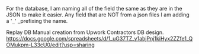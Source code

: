 

For the database, I am naming all of the field the same as they are in the JSON to make it easier. Any field that are NOT from a json files I am adding a '`_`' _prefixing the name.

Replay DB Manual creation from Upwork Contractors DB design.
https://docs.google.com/spreadsheets/d/1_uG37TZ_y1abjPnj1kiHyx2ZZfe1_QOMukpm-L33cU0/edit?usp=sharing
